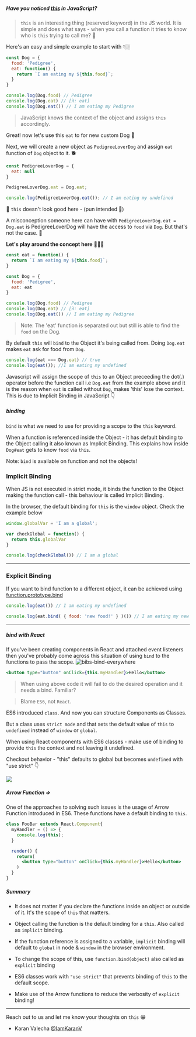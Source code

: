 ##### Have you noticed [this](http://https://developer.mozilla.org/en-US/docs/Web/JavaScript/Reference/Operators/this) in JavaScript?
> `this` is an interesting thing (reserved keyword) in the JS world. It is simple and does what says - when you call a function it tries to know who is `this` trying to call me? 😬


Here's an easy and simple example to start with 👇🏼

```javascript
const Dog = {
  food: 'Pedigree',
  eat: function() {
    return `I am eating my ${this.food}`;
  }
}

console.log(Dog.food) // Pedigree
console.log(Dog.eat) // [λ: eat]​​​​​
console.log(Dog.eat()) // I am eating my Pedigree​​​​​
```
> JavaScript knows the context of the object and assigns `this` accordingly.

Great! now let's use this `eat` to for new custom Dog 🐶

Next, we will create a new object as `PedigreeLoverDog` and assign `eat` function of `Dog` object to it. 🐕

```javascript
const PedigreeLoverDog = {
  eat: null
}

PedigreeLoverDog.eat = Dog.eat;

console.log(PedigreeLoverDog.eat()); // I am eating my undefined
```

🤔 `this` doesn't look good here - (pun intended 😬)

A misconception someone here can have with `PedigreeLoverDog.eat = Dog.eat` is PedigreeLoverDog will have the access to `food` via `Dog`. But that's not the case.
🙇

 **Let's play around the concept here** 👨🏻‍💻


```javascript
const eat = function() {
  return `I am eating my ${this.food}`;
}

const Dog = {
  food: 'Pedigree',
  eat: eat
}

console.log(Dog.food) // Pedigree
console.log(Dog.eat) // [λ: eat]
console.log(Dog.eat()) // I am eating my Pedigree
```

> Note: The 'eat' function is separated out but still is able to find the `food` on the Dog.

By default `this` will `bind` to the Object it's being called from. Doing `Dog.eat` makes `eat` ask for food from `Dog`.


```javascript
console.log(eat === Dog.eat) // true
console.log(eat()); //I am eating my undefined
```


Javascript will assign the scope of `this` to an Object preceeding the dot(.) operator before the function call i.e `Dog.eat` from the example above and it is the reason when `eat` is called without `Dog`, makes 'this' lose the context. This is due to Implicit Binding in JavaScript 👇

##### **bind**ing

`bind` is what we need to use for providing a scope to the `this` keyword.

When a function is referenced inside the Object - it has default binding to the Object calling it also known as Implicit Binding. This explains how inside `Dog#eat` gets to know `food` via `this`.

Note: `bind` is available on function and not the objects!


### Implicit Binding

When JS is not executed in strict mode, it binds the function to the Object making the function call - this behaviour is called Implicit Binding.

In the browser, the default binding for `this` is the `window` object. Check the example below

```javascript
window.globalVar = 'I am a global';

var checkGlobal = function() {
  return this.globalVar
}

console.log(checkGlobal()) // I am a global
```

-------

### Explicit Binding

If you want to bind function to a different object, it can be achieved using
 [function.prototype.bind](https://developer.mozilla.org/en-US/docs/Web/JavaScript/Reference/Global_objects/Function/bind)


```javascript
console.log(eat()) // I am eating my undefined

console.log(eat.bind( { food: 'new food!' } )()) // I am eating my new food!
```

-----

##### **bind** with React

If you've been creating components in React and attached event listeners then you've probably come across this situation of using `bind` to the functions to pass the scope.
![bibs-bind-everywhere](/content/images/2019/02/bibs-bind-everywhere.jpeg)
```jsx
<button type="button" onClick={this.myHandler}>Hello</button>
```
> When using above code it will fail to do the desired operation and it needs a bind. Familiar?

> Blame `ES6`, not `React`.

ES6 introduced `class`. And now you can structure Components as Classes.

But a class uses `strict mode` and that sets the default value of  `this` to `undefined` instead of `window` or `global`.

When using React components with ES6 classes - make use of binding to provide `this` the context and not leaving it undefined.

Checkout behavior - "this" defaults to global but becomes `undefined` with "use strict" 👇
<p>
    <img src="https://drive.google.com/uc?authuser=0&id=1cJPkT_9-4ogTq6QlfCFPTOeJKaLR-0ti&export=download" style="max-width: 850px;">
</p>

##### Arrow Function **=>**

One of the approaches to solving such issues is the usage of Arrow Function introduced in ES6. These functions have a default binding to `this`.

```jsx
class FooBar extends React.Component{
  myHandler = () => {
    console.log(this); 
  }

  render() {
    return(
      <button type="button" onClick={this.myHandler}>Hello</button>
    )
  }
}
```

##### Summary

- It does not matter if you declare the functions inside an object or outside of it. It's the scope of `this` that matters.

- Object calling the function is the default binding for a `this`. Also called as `implicit` binding.

- If the function reference is assigned to a variable, `implicit` binding will default to `global` in node & `window` in the browser environment.

- To change the scope of this, use `function.bind(object)` also called as `explicit` binding

- ES6 classes work with `"use strict"` that prevents binding of `this` to the default scope.

- Make use of the Arrow functions to reduce the verbosity of `explicit` binding!

--------

Reach out to us and let me know your thoughts on `this` 😁

- Karan Valecha [@IamKaranV](https://twitter.com/iamkaranv?lang=en)
